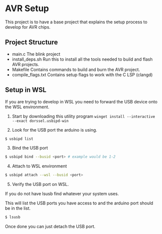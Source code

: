 # AVR Setup

This project is to have a base project that explains the setup process to develop for AVR chips.

## Project Structure

- main.c The blink project
- install_deps.sh Run this to install all the tools needed to build and flash AVR projects.
- Makefile Contains commands to build and burn the AVR project.
- compile_flags.txt Contains setup flags to work with the C LSP (clangd)


## Setup in WSL

If you are trying to develop in WSL you need to forward the USB device onto the WSL environment.

1. Start by downloading this utility program `winget install --interactive --exact dorssel.usbipd-win`

2. Look for the USB port the arduino is using.

```bash
$ usbipd list
```

3. Bind the USB port

```bash
$ usbipd bind --busid <port> # example would be 1-2
```

4. Attach to WSL environment

```bash
$ usbipd attach --wsl --busid <port>
```

5. Verify the USB port on WSL.

If you do not have lsusb find whatever your system uses.

This will list the USB ports you have access to and the arduino port should be in the list.

```bash
$ lsusb
```

Once done you can just detach the USB port.

